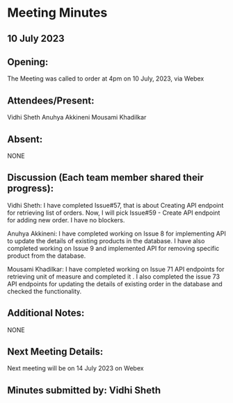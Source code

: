 # Meeting Minutes 

## 10 July 2023

## Opening:
The Meeting was called to order at 4pm on 10 July, 2023, via Webex

## Attendees/Present:
Vidhi Sheth
Anuhya Akkineni
Mousami Khadilkar

## Absent:
NONE

## Discussion (Each team member shared their progress):

Vidhi Sheth:
I have completed Issue#57, that is about Creating API endpoint for retrieving list of orders. Now, I will pick Issue#59 - Create API endpoint for adding new order. I have no blockers.

Anuhya Akkineni:
I have completed working on Issue 8 for implementing API to update the details of existing products in the database. I have also completed working on Issue 9 and implemented API for removing specific product from the database.

Mousami Khadilkar:
I have completed working on Issue 71 API endpoints for retrieving unit of measure and completed it . I also completed the issue 73 API endpoints for updating the details of existing order in the database and checked the functionality.

## Additional Notes:
NONE

## Next Meeting Details:
Next meeting will be on 14 July 2023 on Webex

## Minutes submitted by:  Vidhi Sheth
